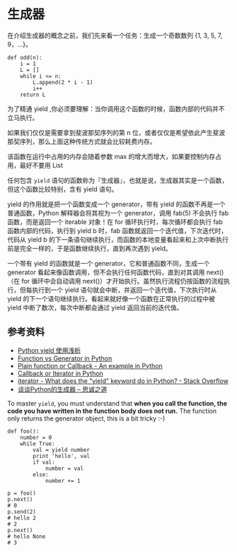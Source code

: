 # 生成器

在介绍生成器的概念之前，我们先来看一个任务：生成一个奇数数列 {1, 3, 5, 7, 9，...}。

```pyhton
def odd(n):
    i = 1
    L = []
    while i <= n:
        L.append(2 * i - 1)
        i++
    return L
```

为了精通 yield ,你必须要理解：当你调用这个函数的时候，函数内部的代码并不立马执行。




如果我们仅仅是需要拿到斐波那契序列的第 n 位，或者仅仅是希望依此产生斐波那契序列，那么上面这种传统方式就会比较耗费内存。

该函数在运行中占用的内存会随着参数 max 的增大而增大，如果要控制内存占用，最好不要用 List





任何包含 `yield` 语句的函数称为『生成器』，也就是说，生成器其实是一个函数，但这个函数比较特别，含有 yield 语句。

yield 的作用就是把一个函数变成一个 generator，带有 yield 的函数不再是一个普通函数，Python 解释器会将其视为一个 generator，调用 fab(5) 不会执行 fab 函数，而是返回一个 iterable 对象！在 for 循环执行时，每次循环都会执行 fab 函数内部的代码，执行到 yield b 时，fab 函数就返回一个迭代值，下次迭代时，代码从 yield b 的下一条语句继续执行，而函数的本地变量看起来和上次中断执行前是完全一样的，于是函数继续执行，直到再次遇到 yield。

一个带有 yield 的函数就是一个 generator，它和普通函数不同，生成一个 generator 看起来像函数调用，但不会执行任何函数代码，直到对其调用 next()（在 for 循环中会自动调用 next()）才开始执行。虽然执行流程仍按函数的流程执行，但每执行到一个 yield 语句就会中断，并返回一个迭代值，下次执行时从 yield 的下一个语句继续执行。看起来就好像一个函数在正常执行的过程中被 yield 中断了数次，每次中断都会通过 yield 返回当前的迭代值。


## 参考资料

- [Python yield 使用浅析](https://www.ibm.com/developerworks/cn/opensource/os-cn-python-yield/)
- [Function vs Generator in Python](http://code-maven.com/function-vs-generator-in-python)
- [Plain function or Callback - An example in Python](http://code-maven.com/function-or-callback-in-python)
- [Callback or Iterator in Python](http://code-maven.com/callback-or-iterator-in-python)
- [iterator - What does the "yield" keyword do in Python? - Stack Overflow](http://stackoverflow.com/questions/231767/what-does-the-yield-keyword-do-in-python)
- [谈谈Python的生成器 – 思诚之道](http://www.bjhee.com/python-yield.html)

To master `yield`, you must understand that **when you call the function, the code you have written in the function body does not run.** The function only returns the generator object, this is a bit tricky :-)

```
def foo():
    number = 0
    while True:
        val = yield number
        print 'hello', val
        if val:
            number = val
        else:
            number += 1

p = foo()
p.next()  
# 0
p.send(2)
# hello 2
# 2
p.next()
# hello None
# 3
```


